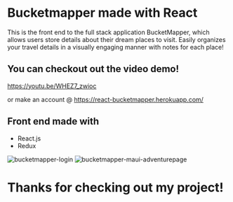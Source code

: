 # Bucketmapper made with React
This is the front end to the full stack application BucketMapper, which allows users store details about their dream places to visit. Easily organizes your travel details in a visually engaging manner with notes for each place!

## You can checkout out the video demo!
https://youtu.be/WHEZ7_zwioc

or make an account @ https://react-bucketmapper.herokuapp.com/


## Front end made with

* React.js
* Redux

![bucketmapper-login](https://user-images.githubusercontent.com/24365319/35661142-0bccd0e2-06c5-11e8-8f0f-5746618b2f6a.png)
![bucketmapper-maui-adventurepage](https://user-images.githubusercontent.com/24365319/35661138-08408752-06c5-11e8-9d05-c8efa5b21b26.png)

# Thanks for checking out my project! 
